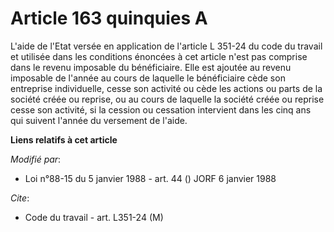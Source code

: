 # Article 163 quinquies A

L'aide de l'Etat versée en application de l'article L 351-24 du code du travail et utilisée dans les conditions énoncées à
cet article n'est pas comprise dans le revenu imposable du bénéficiaire. Elle est ajoutée au revenu imposable de l'année au
cours de laquelle le bénéficiaire cède son entreprise individuelle, cesse son activité ou cède les actions ou parts de la
société créée ou reprise, ou au cours de laquelle la société créée ou reprise cesse son activité, si la cession ou cessation
intervient dans les cinq ans qui suivent l'année du versement de l'aide.

**Liens relatifs à cet article**

_Modifié par_:

  - Loi n°88-15 du 5 janvier 1988 - art. 44 () JORF 6 janvier 1988

_Cite_:

  - Code du travail - art. L351-24 (M)
